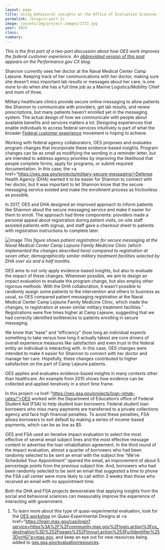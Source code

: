 ```yaml
---	
layout: page	
title: Using behavioral insights at the Office of Evaluation Sciences to improve customer experience with government
permalink: /blog/cx-part-1/	
image: /assets/img/project-images/1723.jpg
year: 2025
class:	
summary: 	
---	
```


*This is the first part of a two-part discussion about how OES work improves the federal customer experience. An <a href="https://www.performance.gov/blog/spotlight-government-team-works-to-improve-services-for-all/">abbreviated version of this post</a> appears on the Performance.gov CX blog.*

Shannon currently sees her doctor at the Naval Medical Center Camp Lejeune. Keeping track of her communications with her doctor, making sure she doesn’t miss important lab results or messages about her care, is one more to-do when she has a full time job as a Marine Logistics/Mobility Chief and mom of three.

Military healthcare clinics provide secure online messaging to allow patients like Shannon to communicate with providers, get lab results, and renew prescriptions, but many patients haven’t enrolled yet in the messaging system. The actual design of how we communicate with people about available benefits and services matters a lot. Designing experiences that enable individuals to access federal services intuitively is part of what the broader <a href="https://www.performance.gov/cx/">Federal customer experience</a> movement is hoping to achieve. 

Working with federal agency collaborators, OES proposes and evaluates program changes that incorporate these evidence-based insights. Program changes can be as small as modifying the wording in a reminder letter, but are intended to address agency priorities by improving the likelihood that people complete forms, apply for programs, or submit required documentation. In this case, the <a href="https://oes.gsa.gov/projects/military-secure-messaging/>Defense Health Agency (DHA) wanted it to be easier for Shannon to connect with her doctor</a>, but it was important to let Shannon know that the secure messaging service existed and make the enrollment process as frictionless as possible.

In 2017, OES and DHA designed an improved approach to inform patients like Shannon about the secure messaging service and make it easier for them to enroll. The approach had three components: providers made a personal appeal about registration during patient visits, on-site staff assisted patients with signup, and staff gave a checkout sheet to patients with registration instructions to complete later.
  
![image]({{site.baseurl}}/assets/img/project-images/1620-1-graph.png)
*This figure shows patient registration for secure messaging at the Naval Medical Center Camp Lejeune Family Medicine Clinic (which implemented the changes described here) compared to registration at seven other, demographically similar military treatment facilities selected by DHA over six and a half months.*
 
OES aims to not only apply evidence-based insights, but also to evaluate the impact of these changes. Whenever possible, we aim to design an impact evaluation to evaluate the program change, but also employ other rigorous methods. With the DHA collaboration, it wasn’t possible to randomly assign some patients to the intervention and others to business as usual, so OES compared patient messaging registration at the Naval Medical Center Camp Lejeune Family Medicine Clinic, which made the changes, to registration at seven similar military treatment facilities.¹ Registrations were five times higher at Camp Lejeune, suggesting that we had correctly identified bottlenecks to patients enrolling in secure messaging.

We know that “ease” and “efficiency” (how long an individual expects something to take versus how long it actually takes) are core drivers of overall experience measures like satisfaction and even trust in the federal entity an individual is interacting with. In this case, OES changes were intended to make it easier for Shannon to connect with her doctor and manage her care. Hopefully, these changes contributed to higher satisfaction on the part of Camp Lejeune patients. 

OES applies and evaluates evidence-based insights in many contexts other than healthcare. An example from 2015 shows how evidence can be collected and applied iteratively in a short time frame. 

In this project <a href-"https://oes.gsa.gov/projects/loan-rehab-rates/">OES worked with the Department of Education’s office of Federal Student Aid (FSA) to help student loan borrowers</a>. Federal student loan borrowers who miss many payments are transferred to a private collections agency and face high financial penalties. To avoid these penalties, FSA allows borrowers to exit default by making a series of income-based payments, which can be as low as $5. 

OES and FSA used an iterative impact evaluation to select the most effective of several email subject lines and the most effective message content to advertise the loan rehabilitation agreement. In the third round of the impact evaluation, almost a quarter of borrowers who had been randomly selected to be sent an email with the subject line “We’ve Scheduled Your Appointment” opened the email, an improvement of about 5 percentage points from the previous subject line. And, borrowers who had been randomly selected to be sent an email that suggested a time to phone the FSA call center were more likely to call within 3 weeks than those who received an email with no appointment time. 

Both the DHA and FSA projects demonstrate that applying insights from the social and behavioral sciences can measurably improve the experience of interacting with government. 
  
1. To learn more about this type of quasi-experimental evaluation, look for the <a href="https://oes.gsa.gov/events/">OES workshop</a> on Quasi-Experimental Designs at <a href="https://login.max.gov/cas/login?service=https%3A%2F%2Fcommunity.max.gov%2Flogin.action%3Fos_destination%3D%252Fpages%252Ftinyurl.action%253FurlIdentifier%253DyrHG"e>max.gov</a>, and keep an eye out for new resources being added to <a href="https://oes.gsa.gov/evaluationresources/">oes.gsa.gov/evaluationresources</a>.
